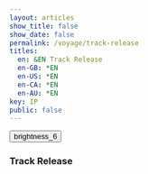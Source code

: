 ```yaml
---
layout: articles
show_title: false
show_date: false
permalink: /voyage/track-release
titles:
  en: &EN Track Release
  en-GB: *EN
  en-US: *EN
  en-CA: *EN
  en-AU: *EN
key: IP
public: false
---
```


<!-- Updated track-release.html -->

<div class="form-container">
    <div class="button-container">
        <div class="back-button-container">
            <a href="/voyage" title="Back to Voyage">
                <button id="backButton" class="btn button--outline-primary button--circle">
                    <span class="material-symbols-outlined">brightness_6</span>
                </button>
            </a>
        </div>
        <div class="edit-button-container">
            <button id="editButton" class="btn button--outline-primary button--circle" title="Edit Track Release" style="display: none;">
                <span class="material-symbols-outlined">edit</span>
            </button>
        </div>
    </div>
    <h3 id="formTitle">Track Release</h3>
    <!-- View Mode -->
    <div id="trackReleaseView" style="display: none;">
        <!-- Details will be populated here in view mode -->
        <div id="coverImageView" class="cover-image-container">
            <img id="coverImageDisplay" src="" alt="Cover Image" style="max-width: 100%; height: auto;" />
        </div>
        <p id="viewTrackName"></p>
        <p id="viewArtists"></p>
        <p id="viewLicence"></p>
        <p id="viewDescription"></p>
        <!-- Additional details can be added here -->
        <p id="viewType"></p>
        <p id="viewGenre"></p>
        <p id="viewMood"></p>
        <p id="viewAdditionalTags"></p>
        <p id="viewCredits"></p>
        <p id="viewPrivacy"></p>
        <p id="viewReleaseDate"></p>
        <p id="viewEnableDirectDownloads"></p>
    </div>
    <!-- Edit/Create Mode -->
    <form id="articleForm" class="contact-form" style="display: none;" enctype="multipart/form-data">
        <!-- Hidden ownerId input -->
        <input type="hidden" id="ownerId" name="ownerId" value="">
        <!-- Cover Image Preview -->
        <div id="coverImagePreviewContainer" class="cover-image-container">
            <img id="coverImagePreview" src="" alt="Cover Image Preview" style="display: none;">
        </div><br>
        <!-- Cover Image Upload -->
        <label for="uploadCoverImage">Upload the cover image for your release (Best Size: 800x800 pixels, Max: 2MB, JPG or PNG):<span id="coverImageRequired">*</span></label>
        <input type="file" id="uploadCoverImage" name="coverImage" accept=".jpg, .jpeg, .png"><br><br>
        <!-- Interplanetary Player Selection -->
        <label for="playerId">Which Interplanetary Player would you like to choose for this release?*</label>
        <select id="playerId" name="playerId" required>
            <option value="">Please select an Interplanetary player</option>
        </select><br><br>
        <div id="interplanetaryPlayerView"></div>
        <!-- Sound Engine Selection -->
        <label for="soundEngineId">Which sonic engine would you like to use as the default for your Interplanetary Player?</label>
        <select id="soundEngineId" name="soundEngineId">
            <option value="">Please select a sound engine</option>
        </select><br><br>
        <ul class="soundEngine-list" id="sound-engines-list"></ul>
        <!-- Artists -->
        <label>Artists*</label>
        <div id="artistsContainer">
            <!-- Each artist will be added here -->
            <div class="artistEntry">
                <div class="input-wrapper">
                    <input type="text" class="user-search-input" name="artistUsernames[]" placeholder="Type a username..." autocomplete="off" required>
                    <input type="hidden" class="artistUserId" name="artistUserIds[]" value="">
                    <div class="dropdown"></div>
                </div>
                <!-- Remove button removed from the first artistEntry -->
            </div>
            <button type="button" id="addArtistButton" class="btn button--outline-primary button--small">Add Another Artist</button>
            <br><br>
        </div>
        <!-- Track Name -->
        <label for="trackName">What is the name of the track?*</label>
        <input type="text" id="trackName" name="trackName" required><br><br>
        <!-- Audio File Upload -->
        <label for="uploadAudio">Please upload your audio file (WAV, AIFF, if you choose MP3 up to 256kbps, Max 200MB):<span id="audioFileRequired">*</span></label>
        <input type="file" id="uploadAudio" name="audioFile" accept=".wav, .aif, .aiff, .mp3"><br><br>
        <!-- License Selection -->
        <label for="licence">Which license would you like to apply to this work?*</label>
        <select id="licence" name="licence" required>
            <option value="">Select a license</option>
            <option value="NIBBLE-1.0">Regenerative Music Copy Nibble 1.0</option>
            <option value="CC-BY-SA-4.0">CC BY-SA 4.0</option>
        </select><br><br>
        <!-- Release Date -->
        <label for="releaseDate">When would you like this track to be released?*</label>
        <input type="date" id="releaseDate" name="releaseDate" required><br><br>

    <!-- Optional Fields in Collapsible Section -->
    <div class="collapsible-section form-collapsible">
        <div class="section-header" tabindex="0" role="button" aria-expanded="true" aria-controls="optional-fields-form">
            <h2 class="section-title">Add optional information:</h2>
            <button type="button" class="toggle-button" aria-expanded="true" aria-controls="optional-fields-form" aria-label="Toggle Optional Information">
                <span class="material-symbols-outlined toggle-icon">keyboard_arrow_up</span>
            </button>
        </div><br>
        <div class="section-content" id="optional-fields-form">
            <!-- Categories -->
            <label for="type">Given the following categories, what type of content is this?</label>
            <select id="type" name="type">
                <option value="">Please select a type</option>
                <option value="Music">Music</option>
                <option value="Spoken Voice">Spoken Voice</option>
                <option value="Soundscape">Soundscape</option>
                <option value="Other">Other</option>
            </select><br><br>

            <!-- Genre -->
            <label for="genre">Does this track belong to any genre? If yes, which ones?</label>
            <input type="text" id="genre" name="genre"><br><br>

            <!-- Mood -->
            <label for="mood">What mood does this track inspire?</label>
            <input type="text" id="mood" name="mood"><br><br>

            <!-- Additional Tags -->
            <label for="additionalTags">Would you like to add any additional tags for this release?</label>
            <input type="text" id="additionalTags" name="additionalTags"><br><br>

            <!-- Description -->
            <label for="description">Please provide a description for this release.</label>
            <textarea id="description" name="description" rows="4" style="width: 100%;"></textarea><br><br>

            <!-- Collaborators -->
            <label for="credits">Who should be credited for this work?</label>
            <input type="text" id="credits" name="credits"><br><br>

            <!-- Privacy -->
            <label for="privacy">Would you like to make this release public or private?</label>
            <select id="privacy" name="privacy">
                <option value="public">Public</option>
                <option value="private">Private</option>
            </select><br><br>

            <!-- Enable Direct Downloads -->
                <div class="checkbox-wrapper">
            <label class="checkbox-container">
                <input type="checkbox" id="enableDirectDownloads" name="enableDirectDownloads">
                <span class="checkmark"></span>
                Would you like to enable free direct downloads for this release?
            </label><br><br>
                </div>

        </div>
    </div>

    <!-- Rights Confirmation Checkbox Moved Here -->
    <div class="checkbox-wrapper">
        <label class="checkbox-container">
            <input type="checkbox" id="confirmRights" name="confirmRights" required>
            <span class="checkmark"></span>
            I confirm that I own the rights to all uploaded content.
        </label>
    </div>
    <br><br>

    <!-- Submit Button -->
    <button type="submit" id="submitButton">Submit</button>
    <button type="button" id="cancelButton" class="btn button--outline-primary button--circle">Cancel</button>

    </form>
    <!-- Loading Message -->
    <div id="loadingMessage" style="display: none; text-align: center;">
        <p>Uploading your track, please wait...</p>
        <!-- Loading Spinner -->
        <div class="spinner"></div>
    </div>
    <!-- Toast Container -->
    <div id="toastContainer"></div>
</div>



<!-- JavaScript Code -->

<script>

// Include your searchUsers.js script
{%- include scripts/searchUsers.js -%}

// Function to initialize collapsible sections
function initializeFormCollapsibleSection() {
    const collapsibleSections = document.querySelectorAll('.collapsible-section.form-collapsible');

    collapsibleSections.forEach(section => {
        const header = section.querySelector('.section-header');
        const toggleButton = header.querySelector('.toggle-button');
        const content = section.querySelector('.section-content');
        const icon = toggleButton.querySelector('.toggle-icon');

        // Set initial state
        let isExpanded = false;
        content.style.display = 'none';

        // Click event on header and toggle button
        header.addEventListener('click', function (e) {
            e.preventDefault();
            isExpanded = !isExpanded;
            if (isExpanded) {
                content.style.display = 'block';
                icon.textContent = 'keyboard_arrow_up';
            } else {
                content.style.display = 'none';
                icon.textContent = 'keyboard_arrow_down';
            }
        });
    });
}

// Define global variables
let playersData = [];
let soundEngineData = [];
let currentMode = 'create'; // Current mode: 'create', 'edit', 'view'
let trackId = ''; // Will hold the track ID when editing/viewing
let userId = localStorage.getItem('userId'); // Ensure this is set correctly
let isOwner = false; // Indicates if the current user is the owner of the track
let trackData = null; // Holds the current track data

// Initialize the form once the DOM is loaded
document.addEventListener('DOMContentLoaded', function() {
    initializeForm();
    initializeFormCollapsibleSection();
});

// Main initialization function
async function initializeForm() {
    const urlParams = new URLSearchParams(window.location.search);
    let initialMode = urlParams.get('mode');
    trackId = urlParams.get('trackId') || '';
    console.log("track " + trackId);
    console.log("mode " + initialMode);

    if (!userId) {
        showToast('User not authenticated.', 'error');
        return;
    }
    document.getElementById('ownerId').value = userId;

    // Fetch necessary data for dropdowns and components
    await Promise.all([fetchPlayersData(userId), fetchSoundEnginesData(userId)]);
    attachEventListeners();

    if (initialMode === 'edit' && trackId) {
        currentMode = 'edit';
        await loadTrackDetails(trackId);

        if (!trackData) {
            showToast('Retrying load...', 'error');
            setTimeout(() => loadTrackDetails(trackId), 500);
        }
    } else if (trackId) {
        currentMode = 'view';
        await loadTrackDetails(trackId);

        if (!trackData) {
            showToast('Retrying load...', 'error');
            setTimeout(() => loadTrackDetails(trackId), 500);
        }
    } else {
        currentMode = 'create';
        clearFormFields();
    }

    setFormMode(currentMode);
    history.replaceState({ mode: currentMode, trackId }, '', window.location.href);
}

// Function to attach all necessary event listeners
function attachEventListeners() {
    document.getElementById('soundEngineId').addEventListener('change', updateSoundEngineDetails);
    document.getElementById('playerId').addEventListener('change', updatePlayerDetails);
    document.getElementById('articleForm').addEventListener('submit', handleFormSubmit);
    document.getElementById('uploadCoverImage').addEventListener('change', handleImagePreview);
    document.getElementById('addArtistButton').addEventListener('click', addArtistField);
    document.getElementById('artistsContainer').addEventListener('click', handleRemoveArtist);
    // Removed individual toggleOptionalFields event listener
    // document.querySelector('.toggle-button').addEventListener('click', toggleOptionalFields);

    const cancelButton = document.getElementById('cancelButton');
    if (cancelButton) {
        cancelButton.addEventListener('click', function () {
            setFormMode("view");
            console.log("Canceling form editing/creation.");
        });
    }

    // Event Listener for Edit Button
    const editButtonElement = document.getElementById('editButton');
    if (editButtonElement) {
        editButtonElement.addEventListener('click', function (event) {
            event.preventDefault(); // Prevent default button behavior
            toggleEditMode(); // Toggle between view and edit modes
        });
    }

    // Handle Browser Navigation (Back/Forward)
    window.addEventListener('popstate', (event) => {
        if (event.state) {
            setFormMode(event.state.mode);
        } else {
            // Default to view mode if no state is available
            setFormMode('view');
        }
    });

    // **Add File Size Checks Here**
    // Define maximum file sizes
    const MAX_AUDIO_FILE_SIZE = 200 * 1024 * 1024; // 200MB
    const MAX_COVER_IMAGE_SIZE = 5 * 1024 * 1024; // 5MB

    // Audio File Size Check
    const uploadAudioInput = document.getElementById('uploadAudio');
    uploadAudioInput.addEventListener('change', (event) => {
        const file = event.target.files[0];
        if (file && file.size > MAX_AUDIO_FILE_SIZE) {
            showToast('The audio file is too large. Maximum allowed size is 200MB.', 'error');
            // Clear the file input
            uploadAudioInput.value = '';
        }
    });

    // Cover Image Size Check
    const uploadCoverImageInput = document.getElementById('uploadCoverImage');
    uploadCoverImageInput.addEventListener('change', (event) => {
        const file = event.target.files[0];
        if (file && file.size > MAX_COVER_IMAGE_SIZE) {
            showToast('The cover image is too large. Maximum allowed size is 2MB.', 'error');
            // Clear the file input
            uploadCoverImageInput.value = '';
        }
    });
}

/**
 * Fetch Players Data and Populate Dropdown
 */
function fetchPlayersData(userId) {
    return fetch(`http://media.maar.world:3001/api/interplanetaryplayers/getAvailableInterplanetaryPlayers/${userId}`)
        .then(response => response.json())
        .then(data => {
            if (data.success) {
                playersData = data.interplanetaryPlayers; // Store data globally
                console.log("fetchPlayersData", playersData);
                populatePlayerDropdown(playersData);
            } else {
                showToast('Error loading player data.', 'error');
                console.error('Error fetching players:', data.message);
            }
        })
        .catch(error => {
            showToast('Error loading player data.', 'error');
            console.error('Error fetching players:', error);
        });
}

/**
 * Populate Player Dropdown with Owned and Public Players
 */
function populatePlayerDropdown(players) {
    const selectElement = document.getElementById('playerId');
    selectElement.innerHTML = '<option value="">Please select an Interplanetary player</option>';
    if (!players || players.length === 0) {
        selectElement.innerHTML += '<option value="" disabled>No players available</option>';
        return;
    }
    // Create optgroups for Owned and Public
    const ownedGroup = document.createElement('optgroup');
    ownedGroup.label = 'Owned Players';
    const publicGroup = document.createElement('optgroup');
    publicGroup.label = 'Public Players';
    players.forEach(player => {
        const option = document.createElement('option');
        option.value = player._id; // Ensure _id exists
        option.textContent = `💡 ${player.artName} 🔭 ${player.sciName} (${player.isPublic ? 'Public' : 'Owned'})`;
        if (player.isPublic) {
            publicGroup.appendChild(option);
        } else {
            ownedGroup.appendChild(option);
        }
    });
    // Append optgroups to the select element
    if (ownedGroup.children.length > 0) {
        selectElement.appendChild(ownedGroup);
    }
    if (publicGroup.children.length > 0) {
        selectElement.appendChild(publicGroup);
    }
}

/**
 * Fetch Sound Engines Data and Populate Dropdown
 */
function fetchSoundEnginesData(userId) {
    return fetch(`http://media.maar.world:3001/api/soundEngines/getAvailableSoundEngines/${userId}`)
        .then(response => response.json())
        .then(data => {
            if (data.success) {
                soundEngineData = data.soundEngines; // Store data globally
                console.log("fetchSoundEnginesData", soundEngineData);
                populateSoundEngineDropdown(soundEngineData);
            } else {
                showToast('Error loading sound engines.', 'error');
                console.error('Error fetching sound engines:', data.message);
            }
        })
        .catch(error => {
            showToast('Error loading sound engines.', 'error');
            console.error('Error fetching sound engines:', error);
        });
}

/**
 * Populate Sound Engine Dropdown with Owned and Public Sound Engines
 */
function populateSoundEngineDropdown(soundEngines) {
    const selectElement = document.getElementById('soundEngineId');
    selectElement.innerHTML = '<option value="">Please select a sound engine</option>';
    if (!soundEngines || soundEngines.length === 0) {
        selectElement.innerHTML += '<option value="" disabled>No sound engines available</option>';
        return;
    }
    // Create optgroups for Owned and Public
    const ownedGroup = document.createElement('optgroup');
    ownedGroup.label = 'Owned Sound Engines';
    const publicGroup = document.createElement('optgroup');
    publicGroup.label = 'Public Sound Engines';
    soundEngines.forEach(engine => {
        const option = document.createElement('option');
        option.value = engine._id; // Ensure _id exists
        option.textContent = `🎛️ ${engine.soundEngineName} 👤 ${engine.developerUsername} ${engine.isPublic ? "🌍 Public" : "🔐 Exclusive"}`;
    
        if (engine.isPublic) {
            publicGroup.appendChild(option);
        } else {
            ownedGroup.appendChild(option);
        }
    });
    
    // Append optgroups to the select element
    if (ownedGroup.children.length > 0) {
        selectElement.appendChild(ownedGroup);
    }
    
    if (publicGroup.children.length > 0) {
        selectElement.appendChild(publicGroup);
    }
}

/**
 * Update Sound Engine Details
 */
function updateSoundEngineDetails() {
    const selectedEngineId = document.getElementById('soundEngineId').value;
    console.log('Selected Engine ID:', selectedEngineId);
    console.log('Sound Engine Data:', soundEngineData);
    
    const soundEngine = soundEngineData.find(engine => engine._id === selectedEngineId);
    
    const soundEngineListElement = document.getElementById('sound-engines-list');
    soundEngineListElement.innerHTML = ''; // Clear previous details
    
    if (soundEngine) {
        const imageUrl = soundEngine.soundEngineImage
            ? `https://media.maar.world${soundEngine.soundEngineImage}`
            : 'https://media.maar.world/uploads/default/default-soundEngine.jpg';
    
        const engineElement = document.createElement('li');
        engineElement.classList.add('soundEngine-list-item');
        engineElement.innerHTML = `
            <div class="soundEngine-profile-pic">
                <img src="${imageUrl}" alt="${soundEngine.soundEngineName}" />
            </div>
            <div class="soundEngine-details">
                <div class="soundEngine-name"><strong>Name:</strong> ${soundEngine.soundEngineName}</div>
                <div class="soundEngine-developer"><strong>Developer:</strong> ${soundEngine.developerUsername}</div>
                <div class="soundEngine-availability"><strong>Availability:</strong> ${soundEngine.isPublic ? '🌍 Shared' : '🔐 Exclusive'}</div>
                <div class="soundEngine-params">
                    <strong>X Parameter:</strong> ${soundEngine.xParam.label}
                    (Min: ${soundEngine.xParam.min}, Max: ${soundEngine.xParam.max}, Init: ${soundEngine.xParam.initValue})<br>
                    <strong>Y Parameter:</strong> ${soundEngine.yParam.label}
                    (Min: ${soundEngine.yParam.min}, Max: ${soundEngine.yParam.max}, Init: ${soundEngine.yParam.initValue})<br>
                    <strong>Z Parameter:</strong> ${soundEngine.zParam.label}
                    (Min: ${soundEngine.zParam.min}, Max: ${soundEngine.zParam.max}, Init: ${soundEngine.zParam.initValue})
                    <div class="soundEngine-credits"><strong>Credits:</strong> ${soundEngine.credits}</div>
                </div>
            </div>
        `;
    
        soundEngineListElement.appendChild(engineElement);
    } else {
        soundEngineListElement.innerHTML = '<li>Please select a sound engine to view its details.</li>';
    }
}

/**
 * Update Player Details
 */
function updatePlayerDetails() {
    const selectedPlayerId = document.getElementById('playerId').value;
    console.log('Selected Player ID:', selectedPlayerId);
    console.log('Players Data:', playersData);
    
    const player = playersData.find(p => p._id === selectedPlayerId);
    
    const playerListElement = document.getElementById('interplanetaryPlayerView');
    playerListElement.innerHTML = ''; // Clear previous details
    
    if (player) {
        const imageUrl = player.ddd && player.ddd.textureURL
            ? `https://media.maar.world${player.ddd.textureURL}`
            : 'https://media.maar.world/uploads/default/default-player.jpg';
    
        const playerElement = document.createElement('div');
        playerElement.classList.add('interplanetaryPlayer-list-item');
        playerElement.innerHTML = `
            <div class="player-profile-pic">
                <img src="${imageUrl}" alt="${player.artName}" />
            </div>
            <div class="player-details">
                <div class="player-name"><strong>Name:</strong> ${player.artName}</div>
                <div class="player-owner"><strong>3D Artist:</strong> ${player.ddd.dddArtist}</div>
                <div class="player-availability"><strong>Availability:</strong> ${player.isPublic ? '🌍 Public' : '🔐 Exclusive'}</div>
                <!-- Add more player details as needed -->
            </div>
        `;
    
        playerListElement.appendChild(playerElement);
    } else {
        playerListElement.innerHTML = '<p>Please select an Interplanetary Player to view its details.</p>';
    }
}

/**
 * Clear Form Fields (Create Mode)
 */
function clearFormFields() {
    document.getElementById('playerId').value = '';
    document.getElementById('soundEngineId').value = '';
    document.getElementById('trackName').value = '';
    document.getElementById('licence').value = '';
    document.getElementById('type').value = '';
    document.getElementById('genre').value = '';
    document.getElementById('mood').value = '';
    document.getElementById('additionalTags').value = '';
    document.getElementById('description').value = '';
    document.getElementById('credits').value = '';
    document.getElementById('privacy').value = 'public';
    document.getElementById('releaseDate').value = '';
    document.getElementById('enableDirectDownloads').checked = false;
    document.getElementById('confirmRights').checked = false;
    document.getElementById('uploadCoverImage').value = '';
    document.getElementById('uploadAudio').value = '';
    document.getElementById('coverImagePreview').style.display = 'none';
    // Clear artist fields
    const artistsContainer = document.getElementById('artistsContainer');
    artistsContainer.innerHTML = `
        <div class="artistEntry">
            <div class="input-wrapper">
                <input type="text" class="user-search-input" name="artistUsernames[]" placeholder="Type a username..." autocomplete="off" required>
                <input type="hidden" class="artistUserId" name="artistUserIds[]" value="">
                <div class="dropdown"></div>
            </div>
            <!-- Remove button removed from the first artistEntry -->
        </div>
        <button type="button" id="addArtistButton" class="btn button--outline-primary button--small">Add Another Artist</button>
        <br><br>
    `;
    // Reattach event listener for addArtistButton
    document.getElementById('addArtistButton').addEventListener('click', addArtistField);
        // **Initialize search on the new input field**
    if (typeof initializeSearchUsers === 'function') {
        initializeSearchUsers();
        console.log('Initialized search on the initial input field after clearing form.');
    } else {
        console.error('initializeSearchUsers function is not defined.');
    }
}

/**
 * Set the Current Mode (View, Edit, Create)
 */
function setFormMode(newMode) {
    currentMode = newMode;
    const isViewMode = currentMode === 'view';
    const isEditMode = currentMode === 'edit';
    const isCreateMode = currentMode === 'create';
    
    // Toggle visibility of form and view sections
    const articleForm = document.getElementById('articleForm');
    const trackReleaseView = document.getElementById('trackReleaseView');
    const editButton = document.getElementById('editButton');

    if (isViewMode) {
        trackReleaseView.style.display = 'block';
        articleForm.style.display = 'none';
    
        // Set Edit Button to show 'Edit' icon and title
        if (editButton) {
            editButton.innerHTML = `<span class="material-symbols-outlined">edit</span>`;
            editButton.title = 'Edit Track Release';
            editButton.style.display = isOwner ? 'block' : 'none';
        }
    
        // Set form title
        const formTitle = document.getElementById('formTitle');
        if (formTitle) {
            formTitle.textContent = 'Track Release Details';
        }
    } else if (isEditMode) {
        trackReleaseView.style.display = 'none';
        articleForm.style.display = 'block';
    
        // Set Edit Button to show 'View' icon and title
        if (editButton) {
            editButton.innerHTML = `<span class="material-symbols-outlined">visibility</span>`;
            editButton.title = 'View Track Release';
            editButton.style.display = 'block';
        }
    
        // Set form title
        const formTitle = document.getElementById('formTitle');
        if (formTitle) {
            formTitle.textContent = 'Edit Track Release';
        }
    
        // Load the track details again if in edit mode
        if (trackId) {
            loadTrackDetails(trackId);
        }
    } else if (isCreateMode) {
        trackReleaseView.style.display = 'none';
        articleForm.style.display = 'block';
    
        // Hide Edit Button in Create Mode
        if (editButton) {
            editButton.style.display = 'none';
        }
    
        // Set form title
        const formTitle = document.getElementById('formTitle');
        if (formTitle) {
            formTitle.textContent = 'Create a New Track Release';
        }
    
        // Clear the form fields if in create mode
        clearFormFields();
    
        // Initially disable the submit button until required fields are filled
        const submitButton = document.getElementById('submitButton');
        if (submitButton) {
            submitButton.disabled = false;
            submitButton.textContent = 'Submit'; // Ensure the button text is correct
        }
    }
}

/**
 * Toggle Between Edit and View Modes
 */
function toggleEditMode() {
    if (currentMode === 'view') {
        if (trackData) { // Ensure trackData is loaded
            updateURL('edit', trackId);
            setFormMode('edit');
        } else {
            showToast('Track data is still loading. Please wait...', 'error');
            console.warn('Attempted to switch to edit mode before trackData was loaded.');
        }
    } else if (currentMode === 'edit') {
        setFormMode('view');
        updateURL('view', trackId);
        loadTrackDetails(trackId); // Reload data to discard changes
    }
}

/**
 * Update the URL Without Reloading the Page
 */
function updateURL(mode, trackId) {
    const newURL = `/voyage/track-release?mode=${mode}&trackId=${trackId}`;
    if (history.pushState) {
        history.pushState({ mode, trackId }, '', newURL);
    } else {
        // Fallback for older browsers
        window.location.href = newURL;
    }
}

// Modify loadTrackDetails to return a Promise
function loadTrackDetails(trackId) {
    return fetch(`http://media.maar.world:3001/api/tracks/${trackId}`)
        .then(response => response.json())
        .then(data => {
            if (data.success) {
                trackData = data.track;
                isOwner = trackData.ownerId === userId;
                console.log('Is user the owner?', isOwner);
                console.log('Received Data', trackData);
                populateEditMode(trackData);
                populateViewMode(trackData);
            } else {
                showToast('Error loading track details.', 'error');
                console.error('Error fetching track details:', data.message);
            }
        })
        .catch(error => {
            showToast('Error loading track details.', 'error');
            console.error('Error fetching track details:', error);
        });
}


/**
 * Populate Edit Mode with Track Data
 */
function populateEditMode(trackData) {
    if (currentMode === 'edit') {
        document.getElementById('playerId').value = trackData.playerId ? trackData.playerId._id : '';
        document.getElementById('soundEngineId').value = trackData.soundEngineId ? trackData.soundEngineId._id : '';
        document.getElementById('trackName').value = trackData.trackName || '';
        document.getElementById('licence').value = trackData.licence || '';
        document.getElementById('type').value = trackData.type || '';
        document.getElementById('genre').value = trackData.genre || '';
        document.getElementById('mood').value = trackData.mood || '';
        document.getElementById('additionalTags').value = trackData.additionalTags || '';
        document.getElementById('description').value = trackData.description || '';
        document.getElementById('credits').value = trackData.credits || '';
        document.getElementById('privacy').value = trackData.privacy || 'public';
        document.getElementById('releaseDate').value = trackData.releaseDate ? trackData.releaseDate.split('T')[0] : '';
        document.getElementById('enableDirectDownloads').checked = trackData.enableDirectDownloads || false;
        document.getElementById('confirmRights').checked = trackData.confirmRights || false;

        // Display existing cover image
        const coverImagePreview = document.getElementById('coverImagePreview');
        if (trackData.coverImageURL) {
            console.log('Setting cover image source to:', trackData.coverImageURL); // Debugging
            coverImagePreview.src = trackData.coverImageURL; // Make sure to use coverImageURL
            coverImagePreview.style.display = 'block'; // Ensure it's displayed
        } else {
            console.log('No cover image available.'); // Debugging
            coverImagePreview.style.display = 'none';
        }

        // Populate artists
        const artistsContainer = document.getElementById('artistsContainer');
        artistsContainer.innerHTML = '';
        trackData.artists.forEach((artist, index) => {
            const artistEntry = document.createElement('div');
            artistEntry.className = 'artistEntry';
            artistEntry.innerHTML = `
                <div class="input-wrapper">
                    <input type="text" class="user-search-input" name="artistUsernames[]" placeholder="Type a username..." autocomplete="off" required value="${artist.username}">
                    <input type="hidden" class="artistUserId" name="artistUserIds[]" value="${artist.userId}">
                    <div class="dropdown"></div>
                </div>
                ${index > 0 ? '<button type="button" class="removeArtistButton btn button--outline-secondary button--small">Remove</button>' : ''}
            `;
            artistsContainer.appendChild(artistEntry);
        });

        const addButton = document.createElement('button');
        addButton.type = 'button';
        addButton.id = 'addArtistButton';
        addButton.textContent = 'Add Another Artist';
        addButton.classList.add('btn', 'button--outline-primary', 'button--small'); // Add voyage button classes
        artistsContainer.appendChild(addButton);
        addButton.addEventListener('click', addArtistField);
    }
}

/**
 * Populate View Mode with Track Data
 */
function populateViewMode(trackData) {
    if (currentMode === 'view') {
        const coverImageDisplay = document.getElementById('coverImageDisplay');
        if (trackData.coverImageURL) {
            console.log('Setting cover image source to:', trackData.coverImageURL); // Debugging
            coverImagePreview.src = trackData.coverImageURL; // Make sure to use coverImageURL
            coverImagePreview.style.display = 'block'; // Ensure it's displayed
        } else {
            console.log('No cover image available.'); // Debugging
            coverImagePreview.style.display = 'none';
        }


        document.getElementById('viewTrackName').innerHTML = `<strong>Track Name:</strong> ${trackData.trackName || 'N/A'}`;
        const artistNames = trackData.artists.map(artist => artist.username).join(', ');
        document.getElementById('viewArtists').innerHTML = `<strong>Artists:</strong> ${artistNames || 'N/A'}`;
        document.getElementById('viewLicence').innerHTML = `<strong>License:</strong> ${trackData.licence || 'N/A'}`;
        document.getElementById('viewDescription').innerHTML = `<strong>Description:</strong> ${trackData.description || 'N/A'}`;
        document.getElementById('viewType').innerHTML = `<strong>Type:</strong> ${trackData.type || 'N/A'}`;
        document.getElementById('viewGenre').innerHTML = `<strong>Genre:</strong> ${trackData.genre || 'N/A'}`;
        document.getElementById('viewMood').innerHTML = `<strong>Mood:</strong> ${trackData.mood || 'N/A'}`;
        document.getElementById('viewAdditionalTags').innerHTML = `<strong>Additional Tags:</strong> ${trackData.additionalTags || 'N/A'}`;
        document.getElementById('viewCredits').innerHTML = `<strong>Credits:</strong> ${trackData.credits || 'N/A'}`;
        document.getElementById('viewPrivacy').innerHTML = `<strong>Privacy:</strong> ${trackData.privacy || 'N/A'}`;
        document.getElementById('viewReleaseDate').innerHTML = `<strong>Release Date:</strong> ${trackData.releaseDate ? new Date(trackData.releaseDate).toLocaleDateString() : 'N/A'}`;
        document.getElementById('viewEnableDirectDownloads').innerHTML = `<strong>Direct Downloads Enabled:</strong> ${trackData.enableDirectDownloads ? 'Yes' : 'No'}`;
    }
}

/**
 * Handle Form Submission
 */
function handleFormSubmit(event) {
    event.preventDefault();
    console.log('Form submit handler triggered');
    
    // Collect form data
    const trackDataToSend = {
        ownerId: document.getElementById('ownerId').value,
        playerId: document.getElementById('playerId').value,
        soundEngineId: document.getElementById('soundEngineId').value,
        artists: collectArtistUserIds(), // Collect UUIDs
        trackName: document.getElementById('trackName').value,
        licence: document.getElementById('licence').value,
        // Include optional fields if they are filled
        type: document.getElementById('type').value || null,
        genre: document.getElementById('genre').value || null,
        mood: document.getElementById('mood').value || null,
        additionalTags: document.getElementById('additionalTags').value || null,
        description: document.getElementById('description').value || null,
        credits: document.getElementById('credits').value || null,
        privacy: document.getElementById('privacy').value || 'public',
        releaseDate: document.getElementById('releaseDate').value || null,
        enableDirectDownloads: document.getElementById('enableDirectDownloads').checked,
        confirmRights: document.getElementById('confirmRights').checked
    };
    
    // Log the collected trackData for debugging
    console.log('Submitting trackData:', trackDataToSend);
    
    // Validation: Ensure required fields are filled
    if (!trackDataToSend.playerId) {
        showToast('Please select an Interplanetary Player.', 'error');
        return;
    }
    if (!trackDataToSend.soundEngineId) {
        showToast('Please select a Sound Engine.', 'error');
        return;
    }
    if (!trackDataToSend.artists.length) {
        showToast('Please add at least one artist.', 'error');
        return;
    }
    if (!trackDataToSend.trackName) {
        showToast('Please enter the track name.', 'error');
        return;
    }
    if (!trackDataToSend.licence) {
        showToast('Please select a license.', 'error');
        return;
    }
    if (!trackDataToSend.confirmRights) {
        showToast('Please confirm your rights to the content.', 'error');
        return;
    }
    
    // Proceed with form submission
    // Disable form elements and show loading message
    const formElements = document.querySelectorAll('#articleForm input, #articleForm select, #articleForm button, #articleForm textarea');
    const submitButton = document.querySelector('#articleForm button[type="submit"]');
    formElements.forEach(element => element.disabled = true);
    submitButton.textContent = 'Submitting...';
    document.getElementById('loadingMessage').style.display = 'block';
    console.log(trackDataToSend);
    
    const method = currentMode === 'edit' ? 'PUT' : 'POST';
    const url = method === 'PUT'
        ? `http://media.maar.world:3001/api/tracks/${trackId}`
        : 'http://media.maar.world:3001/api/submitTrackData'; // Updated POST endpoint
    console.log('Submitting trackData:', trackDataToSend);

    fetch(url, {
        method: method,
        headers: {
            'Content-Type': 'application/json',
        },
        body: JSON.stringify(trackDataToSend)
    })
    .then(response => {
        if (!response.ok) {
            // Attempt to parse error message from response
            return response.json().then(errData => {
                throw new Error(errData.error || 'Server returned an error');
            }).catch(() => {
                // If response is not JSON, throw generic error
                throw new Error('Server returned an error');
            });
        }
        return response.json();
    })
    .then(data => {
        clearCachedData(`profile_${userId}`);

        if (data.trackId) {
            const hasFiles = document.getElementById('uploadAudio').files.length > 0 || document.getElementById('uploadCoverImage').files.length > 0;
            if (hasFiles) {
                uploadFiles(data.trackId);
            } else {
                showToast('Track released successfully!', 'success');
                window.location.href = `/voyage/track-release?mode=view&trackId=${data.trackId}`;
            }
        } else {
            showToast('Failed to submit track data, please try again.', 'error');
            resetForm();
        }
    })
    .catch(error => {
        console.error('Upload Failed:', error);

        // Determine the type of error and set an appropriate message
        let errorMessage = 'Failed to upload files. Please try again.';
        if (error.message.includes('LIMIT_FILE_SIZE')) {
            errorMessage = 'The uploaded file is too large. Please choose a smaller file.';
        } else if (error.message.includes('Failed to fetch')) {
            errorMessage = 'Network error: Unable to reach the server. Please check your internet connection.';
        } else if (error.message) {
            errorMessage = `Error: ${error.message}`;
        }

        showToast(errorMessage, 'error');
        resetForm();
    });
}

/**
 * Upload Files After Metadata Submission
 * @param {string} trackId - The ID of the track.
 */
/**
 * Upload Files After Metadata Submission
 * @param {string} trackId - The ID of the track.
 */
/**
 * Upload Files After Metadata Submission
 * @param {string} trackId - The ID of the track.
 */
/**
 * Upload Files After Metadata Submission
 * @param {string} trackId - The ID of the track.
 */
function uploadFiles(trackId) {
    const audioFile = document.getElementById('uploadAudio').files[0];
    const coverImage = document.getElementById('uploadCoverImage').files[0];
    
    const uploadPromises = [];
    const updatedFields = {};

    /**
     * Upload a single file using a presigned URL
     * @param {string} presignedUrl - The presigned URL to upload the file.
     * @param {File} file - The file to be uploaded.
     * @returns {Promise<boolean>} - Resolves to true if upload is successful.
     */
    async function uploadFile(presignedUrl, file) {
        const response = await fetch(presignedUrl, {
            method: 'PUT',
            headers: {
                'Content-Type': file.type,
            },
            body: file,
        });

        if (!response.ok) {
            throw new Error('File upload failed.');
        }

        return true;
    }

    /**
     * Generate presigned URL and upload the file
     * @param {File} file - The file to upload.
     * @param {string} fieldName - The field name (e.g., 'audioFile', 'coverImage').
     * @returns {Promise<void>}
     */
    const generateAndUpload = async (file, fieldName) => {
        try {
            // Step 1: Request presigned URL from the server, including trackId
            const presignedUrlResponse = await fetch('http://media.maar.world:3001/api/spaces/generate-presigned-url', {
                method: 'POST',
                headers: { 
                    'Content-Type': 'application/json'
                },
                body: JSON.stringify({ 
                    fileName: file.name, 
                    fileType: file.type,
                    trackId: trackId // Include trackId
                })
            });
            const presignedUrlData = await presignedUrlResponse.json();

            if (!presignedUrlData.success) {
                throw new Error(`Failed to get presigned URL for ${fieldName}: ${presignedUrlData.message}`);
            }

            const { url, key } = presignedUrlData;

            // Step 2: Upload the file directly to Spaces using the presigned URL
            await uploadFile(url, file);

            // Step 3: Update the track record with the Spaces key and public URL
            updatedFields[`${fieldName}Key`] = key;

            // Use the URL provided by the backend without modifying it
            updatedFields[`${fieldName}URL`] = url.split('?')[0]; // Extract the base URL without query parameters

            // Include ownerId
            updatedFields['ownerId'] = document.getElementById('ownerId').value;

        } catch (error) {
            console.error(`Error uploading ${fieldName}:`, error);
            throw error;
        }
    };

    // Prepare upload promises
    if (audioFile) {
        uploadPromises.push(generateAndUpload(audioFile, 'audioFile'));
    }

    if (coverImage) {
        uploadPromises.push(generateAndUpload(coverImage, 'coverImage'));
    }

    // Execute all uploads
    Promise.all(uploadPromises)
        .then(async () => {
            // Step 4: Update the track record with the file information
            const updateResponse = await fetch(`http://media.maar.world:3001/api/tracks/${trackId}`, {
                method: 'PATCH',
                headers: { 'Content-Type': 'application/json' },
                body: JSON.stringify(updatedFields)
            });

            const updateData = await updateResponse.json();

            if (!updateData.success) {
                throw new Error(`Failed to update track with file information: ${updateData.error}`);
            }

            // Success
            showToast('Track released successfully!', 'success');
            document.getElementById('articleForm').reset();
            document.getElementById('coverImagePreview').style.display = 'none';
            localStorage.removeItem('trackReleaseFormData');  // Clear saved form data

            // Redirect to the track release page in view mode
            window.location.href = `/voyage/track-release?mode=view&trackId=${trackId}`;
        })
        .catch(error => {
            console.error('File Upload Failed:', error);

            // Determine the type of error and set an appropriate message
            let errorMessage = 'Failed to upload files. Please try again.';
            if (error.message.includes('LIMIT_FILE_SIZE')) {
                errorMessage = 'The uploaded file is too large. Please choose a smaller file.';
            } else if (error.message.includes('Failed to fetch')) {
                errorMessage = 'Network error: Unable to reach the server. Please check your internet connection.';
            } else if (error.message) {
                errorMessage = `Error: ${error.message}`;
            }

            showToast(errorMessage, 'error');
            resetForm();
        })
        .finally(() => {
            // Regardless of success or failure, hide the loading message and re-enable the form
            document.getElementById('loadingMessage').style.display = 'none';
            const formElements = document.querySelectorAll('#articleForm input, #articleForm select, #articleForm button, #articleForm textarea');
            const submitButton = document.querySelector('#articleForm button[type="submit"]');
            formElements.forEach(element => element.disabled = false); // Re-enable form elements
            submitButton.textContent = 'Submit';
        });
}

/**
 * Reset the Form After Submission
 */
function resetForm() {
    const formElements = document.querySelectorAll('#articleForm input, #articleForm select, #articleForm button, #articleForm textarea');
    const submitButton = document.querySelector('#articleForm button[type="submit"]');
    formElements.forEach(element => element.disabled = false);
    submitButton.textContent = 'Submit';
    document.getElementById('loadingMessage').style.display = 'none';
}

/**
 * Collect Artist UUIDs from the hidden inputs.
 * @returns {Array} Array of artist UUIDs.
 */
function collectArtistUserIds() {
    const artistIdInputs = document.querySelectorAll('.artistUserId');
    const artistIds = Array.from(artistIdInputs).map(input => input.value.trim());
    // Filter out any undefined or empty values
    return artistIds.filter(id => id);
}

/**
 * Handle Image Preview
 */
function handleImagePreview(event) {
    const file = event.target.files[0];
    if (file) {
        const reader = new FileReader();
        reader.onload = function(e) {
            const preview = document.getElementById('coverImagePreview');
            preview.src = e.target.result;
            preview.style.display = 'block';
        };
        reader.readAsDataURL(file);
    } else {
        const preview = document.getElementById('coverImagePreview');
        preview.src = '';
        preview.style.display = 'none';
    }
}

/**
 * Add Another Artist Field
 */
function addArtistField() {
    const artistEntry = document.createElement('div');
    artistEntry.className = 'artistEntry';
    artistEntry.innerHTML = `
        <div class="input-wrapper">
            <input type="text" class="user-search-input" name="artistUsernames[]" placeholder="Type a username..." autocomplete="off" required>
            <input type="hidden" class="artistUserId" name="artistUserIds[]" value="">
            <div class="dropdown"></div>
        </div>
        <button type="button" class="removeArtistButton btn button--outline-secondary button--small">Remove</button>
    `;
    const addButton = document.getElementById('addArtistButton');
    const artistsContainer = document.getElementById('artistsContainer');
    
    // Insert the new artistEntry before the "Add Another Artist" button
    artistsContainer.insertBefore(artistEntry, addButton);
    
    console.log('Added new artist entry:', artistEntry);
    
    // Initialize autocomplete for the new artist entry by calling the globally exposed function
    if (typeof initializeSearchUsers === 'function') {
        initializeSearchUsers();
        console.log('Initialized search on the new input field');
    } else {
        console.error('initializeSearchUsers function is not defined.');
    }
}

/**
 * Handle Removing an Artist Field
 */
function handleRemoveArtist(event) {
    if (event.target.classList.contains('removeArtistButton')) {
        const artistEntry = event.target.closest('.artistEntry');
        if (artistEntry) {
            artistEntry.remove();
            console.log('Removed artist entry:', artistEntry);
        }
    }
}

/**
 * Show Toast Notifications
 * @param {string} message - The message to display.
 * @param {string} type - The type of toast ('success' or 'error').
 */
function showToast(message, type = 'success') {
    console.log(`showToast called with message: "${message}", type: "${type}"`);
    const toastContainer = document.getElementById('toastContainer');
    if (!toastContainer) {
        console.error('Toast container not found!');
        return;
    }

    // Create Toast Element
    const toast = document.createElement('div');
    const toastId = `toast_${Date.now()}`;
    toast.classList.add('toast', type);
    toast.setAttribute('id', toastId);
    toast.setAttribute('role', 'alert');
    toast.setAttribute('aria-live', 'assertive');
    toast.setAttribute('aria-atomic', 'true');
    toast.setAttribute('tabindex', '0'); // Make focusable

    // Close Button
    const closeBtn = document.createElement('button');
    closeBtn.classList.add('close-btn');
    closeBtn.innerHTML = '&times;';
    closeBtn.setAttribute('aria-label', 'Close notification');
    closeBtn.onclick = () => {
        toast.classList.remove('show');
        setTimeout(() => {
            const toastElem = document.getElementById(toastId);
            if (toastElem) {
                toastElem.remove();
                console.log(`Toast "${toastId}" removed from DOM.`);
            }
        }, 500);
    };

    // Append Close Button and Message to Toast
    toast.appendChild(closeBtn);
    toast.appendChild(document.createTextNode(message));
    toastContainer.appendChild(toast);
    console.log(`Toast "${toastId}" appended to #toastContainer.`);

    // Show the toast with animation
    setTimeout(() => {
        toast.classList.add('show');
        console.log(`Toast "${toastId}" shown.`);
        if (type === 'error') {
            toast.focus(); // Shift focus to the toast for immediate notification
        }
    }, 100);

    // Determine auto-close behavior based on toast type
    if (type === 'success') {
        // Auto-close success toasts after 3 seconds
        setTimeout(() => {
            toast.classList.remove('show');
            console.log(`Toast "${toastId}" hiding.`);
            setTimeout(() => {
                const toastElem = document.getElementById(toastId);
                if (toastElem) {
                    toastElem.remove();
                    console.log(`Toast "${toastId}" removed from DOM.`);
                }
            }, 500);
        }, 3000);
    }
    // Error toasts do not auto-close
}

</script>

